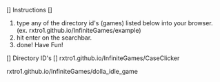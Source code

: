 [] Instructions []

1. type any of the directory id's (games) listed below into your browser. (ex. rxtro1.github.io/InfiniteGames/example)
2. hit enter on the searchbar.
3. done!
Have Fun!


[] Directory ID's []
rxtro1.github.io/InfiniteGames/CaseClicker

rxtro1.github.io/InfiniteGames/dolla_idle_game
